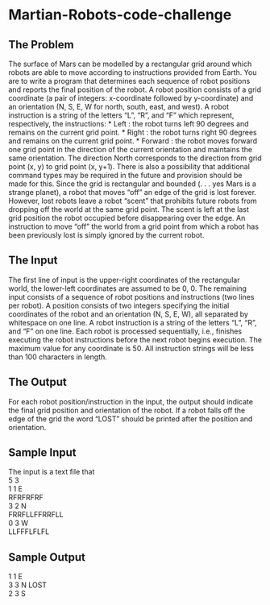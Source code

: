 # Martian-Robots-code-challenge

## The Problem
The surface of Mars can be modelled by a rectangular grid around which robots
are able to move according to instructions provided from Earth. You are to
write a program that determines each sequence of robot positions and reports
the final position of the robot. A robot position consists of a grid coordinate
(a pair of integers: x-coordinate followed by y-coordinate) and an orientation
(N, S, E, W for north, south, east, and west). A robot instruction is a string of
the letters “L”, “R”, and “F” which represent, respectively, the instructions: *
Left : the robot turns left 90 degrees and remains on the current grid point. *
Right : the robot turns right 90 degrees and remains on the current grid point. *
Forward : the robot moves forward one grid point in the direction of the current
orientation and maintains the same orientation.
The direction North corresponds to the direction from grid point (x, y) to grid
point (x, y+1). There is also a possibility that additional command types may
be required in the future and provision should be made for this.
Since the grid is rectangular and bounded (. . . yes Mars is a strange planet), a
robot that moves “off” an edge of the grid is lost forever. However, lost robots
leave a robot “scent” that prohibits future robots from dropping off the world at
the same grid point. The scent is left at the last grid position the robot occupied
before disappearing over the edge. An instruction to move “off” the world from
a grid point from which a robot has been previously lost is simply ignored by
the current robot.
## The Input
The first line of input is the upper-right coordinates of the rectangular world, the
lower-left coordinates are assumed to be 0, 0. The remaining input consists of a
sequence of robot positions and instructions (two lines per robot). A position
consists of two integers specifying the initial coordinates of the robot and an
orientation (N, S, E, W), all separated by whitespace on one line. A robot
instruction is a string of the letters “L”, “R”, and “F” on one line. Each robot is
processed sequentially, i.e., finishes executing the robot instructions before the
next robot begins execution. The maximum value for any coordinate is 50. All
instruction strings will be less than 100 characters in length.
## The Output
For each robot position/instruction in the input, the output should indicate the
final grid position and orientation of the robot. If a robot falls off the edge of
the grid the word “LOST” should be printed after the position and orientation.
## Sample Input
The input is a text file that<br />
5 3<br />
1 1 E<br />
RFRFRFRF<br />
3 2 N<br />
FRRFLLFFRRFLL<br />
0 3 W<br />
LLFFFLFLFL<br />
## Sample Output
1 1 E<br />
3 3 N LOST<br />
2 3 S<br />
